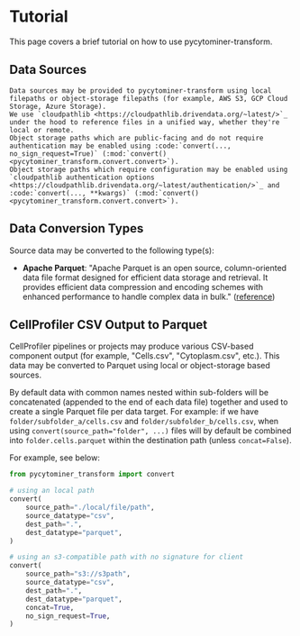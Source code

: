 # Tutorial

This page covers a brief tutorial on how to use pycytominer-transform.

## Data Sources

```{eval-rst}
Data sources may be provided to pycytominer-transform using local filepaths or object-storage filepaths (for example, AWS S3, GCP Cloud Storage, Azure Storage).
We use `cloudpathlib <https://cloudpathlib.drivendata.org/~latest/>`_  under the hood to reference files in a unified way, whether they're local or remote.
Object storage paths which are public-facing and do not require authentication may be enabled using :code:`convert(..., no_sign_request=True)` (:mod:`convert() <pycytominer_transform.convert.convert>`).
Object storage paths which require configuration may be enabled using `cloudpathlib authentication options <https://cloudpathlib.drivendata.org/~latest/authentication/>`_ and :code:`convert(..., **kwargs)` (:mod:`convert() <pycytominer_transform.convert.convert>`).
```

## Data Conversion Types

Source data may be converted to the following type(s):

- __Apache Parquet__: "Apache Parquet is an open source, column-oriented data file format designed for efficient data storage and retrieval. It provides efficient data compression and encoding schemes with enhanced performance to handle complex data in bulk." ([reference](https://parquet.apache.org/))

## CellProfiler CSV Output to Parquet

CellProfiler pipelines or projects may produce various CSV-based component output (for example, "Cells.csv", "Cytoplasm.csv", etc.).
This data may be converted to Parquet using local or object-storage based sources.

By default data with common names nested within sub-folders will be concatenated (appended to the end of each data file) together and used to create a single Parquet file per data target.
For example: if we have `folder/subfolder_a/cells.csv` and `folder/subfolder_b/cells.csv`, when using `convert(source_path="folder", ...)` files will by default be combined into `folder.cells.parquet` within the destination path (unless `concat=False`).

For example, see below:

```python
from pycytominer_transform import convert

# using an local path
convert(
    source_path="./local/file/path",
    source_datatype="csv",
    dest_path=".",
    dest_datatype="parquet",
)

# using an s3-compatible path with no signature for client
convert(
    source_path="s3://s3path",
    source_datatype="csv",
    dest_path=".",
    dest_datatype="parquet",
    concat=True,
    no_sign_request=True,
)
```
